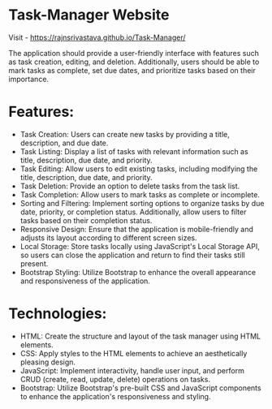 # Task-Manager Website
Visit - https://rajnsrivastava.github.io/Task-Manager/

The application should provide a user-friendly interface with features such as task creation, editing, and deletion. Additionally, users should be able to mark tasks as complete, set due dates, and prioritize tasks based on their importance.

# Features:

* Task Creation: Users can create new tasks by providing a title, description, and due date.
* Task Listing: Display a list of tasks with relevant information such as title, description, due date, and priority.
* Task Editing: Allow users to edit existing tasks, including modifying the title, description, due date, and priority.
* Task Deletion: Provide an option to delete tasks from the task list.
* Task Completion: Allow users to mark tasks as complete or incomplete.
* Sorting and Filtering: Implement sorting options to organize tasks by due date, priority, or completion status. Additionally, allow users to filter tasks based on their completion status.
* Responsive Design: Ensure that the application is mobile-friendly and adjusts its layout according to different screen sizes.
* Local Storage: Store tasks locally using JavaScript's Local Storage API, so users can close the application and return to find their tasks still present.
* Bootstrap Styling: Utilize Bootstrap to enhance the overall appearance and responsiveness of the application.

# Technologies:

* HTML: Create the structure and layout of the task manager using HTML elements.
* CSS: Apply styles to the HTML elements to achieve an aesthetically pleasing design.
* JavaScript: Implement interactivity, handle user input, and perform CRUD (create, read, update, delete) operations on tasks.
* Bootstrap: Utilize Bootstrap's pre-built CSS and JavaScript components to enhance the application's responsiveness and styling.
